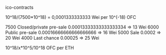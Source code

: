 ico-contracts

10^18/(7500*10^18) = 0,0001333333333 Wei per 10^(-18) OFC

7500 Closed/private pre-sale    0.00013333333333333334 => 13 Wei
6000 Public pre-sale            0.00016666666666666666 => 16 Wei
5000 Sale                       0.0002                 => 20 Wei
4000 Last chance                0.00025                => 25 Wei

10^18/x*10^5/10^18 OFC per ETH